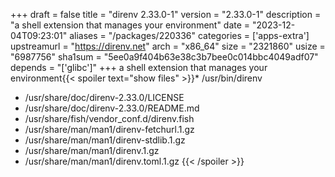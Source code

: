 +++
draft = false
title = "direnv 2.33.0-1"
version = "2.33.0-1"
description = "a shell extension that manages your environment"
date = "2023-12-04T09:23:01"
aliases = "/packages/220336"
categories = ['apps-extra']
upstreamurl = "https://direnv.net"
arch = "x86_64"
size = "2321860"
usize = "6987756"
sha1sum = "5ee0a9f404b63e38c3b7bee0c014bbc4049adf07"
depends = "['glibc']"
+++
a shell extension that manages your environment{{< spoiler text="show files" >}}* /usr/bin/direnv
* /usr/share/doc/direnv-2.33.0/LICENSE
* /usr/share/doc/direnv-2.33.0/README.md
* /usr/share/fish/vendor_conf.d/direnv.fish
* /usr/share/man/man1/direnv-fetchurl.1.gz
* /usr/share/man/man1/direnv-stdlib.1.gz
* /usr/share/man/man1/direnv.1.gz
* /usr/share/man/man1/direnv.toml.1.gz
{{< /spoiler >}}